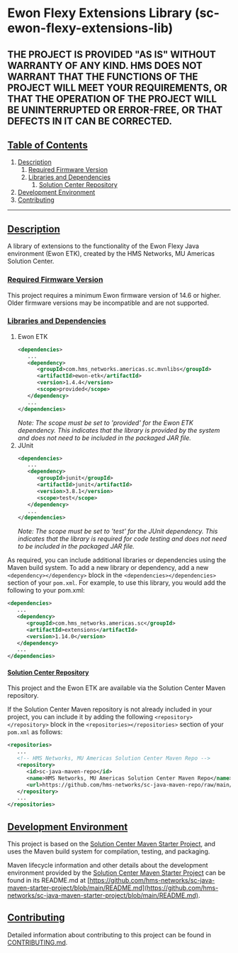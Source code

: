 # Ewon Flexy Extensions Library (sc-ewon-flexy-extensions-lib)

THE PROJECT IS PROVIDED "AS IS" WITHOUT WARRANTY OF ANY KIND. HMS DOES NOT WARRANT THAT THE FUNCTIONS OF THE PROJECT WILL MEET YOUR REQUIREMENTS, OR THAT THE OPERATION OF THE PROJECT WILL BE UNINTERRUPTED OR ERROR-FREE, OR THAT DEFECTS IN IT CAN BE CORRECTED.
---

## [Table of Contents](#table-of-contents)

1. [Description](#description)
   1. [Required Firmware Version](#required-firmware-version)
   2. [Libraries and Dependencies](#libraries-and-dependencies)
      1. [Solution Center Repository](#solution-center-repository)
2. [Development Environment](#development-environment)
3. [Contributing](#contributing)

---

## [Description](#table-of-contents)

A library of extensions to the functionality of the Ewon Flexy Java environment (Ewon ETK), created by the HMS Networks, MU Americas Solution Center.

### [Required Firmware Version](#table-of-contents)

This project requires a minimum Ewon firmware version of 14.6 or higher. Older firmware versions may be incompatible and are not supported.

### [Libraries and Dependencies](#table-of-contents)

1. Ewon ETK
   ```xml
   <dependencies>
      ...
      <dependency>
         <groupId>com.hms_networks.americas.sc.mvnlibs</groupId>
         <artifactId>ewon-etk</artifactId>
         <version>1.4.4</version>
         <scope>provided</scope>
      </dependency>
      ...
   </dependencies>
   ```
   _Note: The scope must be set to 'provided' for the Ewon ETK dependency. This indicates that the library is provided by the system and does not need to be included in the packaged JAR file._
2. JUnit
   ```xml
   <dependencies>
      ...
      <dependency>
         <groupId>junit</groupId>
         <artifactId>junit</artifactId>
         <version>3.8.1</version>
         <scope>test</scope>
      </dependency>
      ...
   </dependencies>
   ```
   _Note: The scope must be set to 'test' for the JUnit dependency. This indicates that the library is required for code testing and does not need to be included in the packaged JAR file._


As required, you can include additional libraries or dependencies using the Maven build system. To add a new library or dependency, add a new `<dependency></dependency>` block in the `<dependencies></dependencies>` section of your `pom.xml`. For example, to use this library, you would add the following to your pom.xml:

```xml
<dependencies>
   ...
   <dependency>
      <groupId>com.hms_networks.americas.sc</groupId>
      <artifactId>extensions</artifactId>
      <version>1.14.0</version>
   </dependency>
   ...
</dependencies>
```

#### [Solution Center Repository](#table-of-contents)

This project and the Ewon ETK are available via the Solution Center Maven repository.

If the Solution Center Maven repository is not already included in your project, you can include it by adding the following `<repository></repository>` block in the `<repositories></repositories>` section of your `pom.xml` as follows:
```xml
<repositories>
   ...
   <!-- HMS Networks, MU Americas Solution Center Maven Repo -->
   <repository>
      <id>sc-java-maven-repo</id>
      <name>HMS Networks, MU Americas Solution Center Maven Repo</name>
      <url>https://github.com/hms-networks/sc-java-maven-repo/raw/main/</url>
   </repository>
   ...
</repositories>
```

## [Development Environment](#table-of-contents)

This project is based on the [Solution Center Maven Starter Project](https://github.com/hms-networks/sc-java-maven-starter-project), and uses the Maven build system for compilation, testing, and packaging.

Maven lifecycle information and other details about the development environment provided by the [Solution Center Maven Starter Project](https://github.com/hms-networks/sc-java-maven-starter-project) can be found in its README.md at [https://github.com/hms-networks/sc-java-maven-starter-project/blob/main/README.md](https://github.com/hms-networks/sc-java-maven-starter-project/blob/main/README.md).

## [Contributing](#table-of-contents)

Detailed information about contributing to this project can be found in [CONTRIBUTING.md](CONTRIBUTING.md).